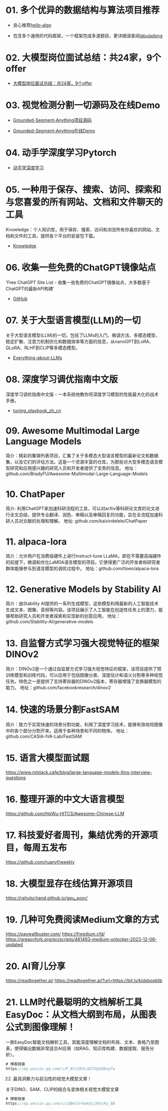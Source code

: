 # 01. 多个优异的数据结构与算法项目推荐

- 良心推荐[hello-algo](https://www.hello-algo.com/chapter_dynamic_programming/knapsack_problem/)

- 包含多个通用的代码框架，一个框架完成多道题目，更详细请查阅[labuladong](https://labuladong.github.io/algo/di-san-zha-24031/bao-li-sou-96f79/yi-wen-mia-4f482/)


# 02. 大模型岗位面试总结：共24家，9个offer

- [大模型岗位面试总结：共24家，9个offer](https://hub.baai.ac.cn/view/31151)

# 03. 视觉检测分割一切源码及在线Demo

- [Grounded-Segment-Anything项目源码](https://github.com/IDEA-Research/Grounded-Segment-Anything)

- [Grounded-Segment-Anything在线Demo](https://huggingface.co/spaces/yizhangliu/Grounded-Segment-Anything)

# 04. 动手学深度学习Pytorch

- [动手学深度学习](https://zh-v2.d2l.ai/d2l-zh-pytorch.pdf)

# 05. 一种用于保存、搜索、访问、探索和与您喜爱的所有网站、文档和文件聊天的工具

Knowledge：个人知识库，用于保存、搜索、访问和浏览所有你喜欢的网站、文档和文件的工具，提供各个平台的安装包下载。

- [Knowledge](https://github.com/KnowledgeCanvas/knowledge)

# 06. 收集一些免费的ChatGPT镜像站点

'Free ChatGPT Site List - 收集一些免费的ChatGPT镜像站点，大多数基于ChatGPT的最新API构建’ 

- [GitHub](https://github.com/xx025/carrot)

# 07. 关于大型语言模型(LLM)的一切

关于大型语言模型(LLM)的一切，包括了LLMs的入门、微调方法、多模态模型、稳定扩散、注意力机制优化和数据效率等方面的信息，从nanoGPT到LoRA、QLoRA、RLHF到CLIP等多模态模型。

- [Everything-about-LLMs](https://github.com/tianlinxu312/Everything-about-LLMs)
  

# 08. 深度学习调优指南中文版

深度学习调优指南中文版 - 一本系统地教你将深度学习模型的性能最大化的战术手册。

- [tuning_playbook_zh_cn](https://github.com/schrodingercatss/tuning_playbook_zh_cn)


# 09. Awesome Multimodal Large Language Models

简介：精彩的集锦列表项目，汇集了关于多模态大型语言模型的最新论文和数据集，以及它们的评估方法。这是一个资源丰富的仓库，为那些对大型多模态语言模型研究和应用感兴趣的研究人员和开发者提供了宝贵的信息。
地址：github.com/BradyFU/Awesome-Multimodal-Large-Language-Models

# 10. ChatPaper

简介: 利用ChatGPT来加速科研流程的工具，可以对arXiv等科研论文库的论文进行全文总结，提供专业翻译、润色、审稿以及审稿回复的功能，旨在全流程加速科研人员对文献的处理和理解。
地址: github.com/kaixindelele/ChatPaper

# 11. alpaca-lora

简介：允许用户在消费级硬件上进行Instruct-tune LLaMA，即在不需要高端硬件的前提下，微调和优化LaMDA语言模型的项目。它使得更广泛的开发者和研究者群体能够参与到语言模型的调优过程中。
地址：github.com/tloen/alpaca-lora

# 12. Generative Models by Stability AI

简介：由Stability AI提供的一系列生成模型，这些模型利用最新的人工智能技术生成文本、图像、音频等内容。该项目展示了人工智能在创造性任务上的潜力，能够帮助研究人员和开发者探索和实现新的创意应用。
地址：github.com/Stability-AI/generative-models

# 13. 自监督方式学习强大视觉特征的框架DINOv2

简介：DINOv2是一个通过自监督方式学习强大视觉特征的框架，该项目提供了预训练模型和训练代码，可以应用于包括图像分类、深度估计和语义分割等多种视觉任务。特色之一是提供了支持寄存器的DINOv2版本，寄存器增强了变换器模型的能力。
地址：github.com/facebookresearch/dinov2

# 14. 快速的场景分割FastSAM

简介：致力于实现快速的场景分割功能，利用了深度学习技术，能够有效地将图像中的各个部分分割开来，适用于各种场景和不同的物体。
地址：github.com/CASIA-IVA-Lab/FastSAM

# 15. 语言大模型面试题

https://www.mlstack.cafe/blog/large-language-models-llms-interview-questions

# 16. 整理开源的中文大语言模型

https://github.com/HqWu-HITCS/Awesome-Chinese-LLM

# 17. 科技爱好者周刊，集结优秀的开源项目，每周五发布

https://github.com/ruanyf/weekly

# 18. 大模型显存在线估算开源项目

https://rahulschand.github.io/gpu_poor/

# 19. 几种可免费阅读Medium文章的方式

https://paywallbuster.com/
https://freedium.cfd/
https://greasyfork.org/en/scripts/481493-medium-unlocker-2023-12-06-updated

# 20. AI育儿分享

https://readtogether.ai/
https://readtogether.ai/?url=https://bit.ly/kidsbooklib


# 21. LLM时代最聪明的文档解析工具EasyDoc：从文档大纲到布局，从图表公式到图像理解！

一款EasyDoc智能文档解析工具，其能深度理解文档的布局、文本、表格乃至图表，使得输出数据非常适合AI应用（如RAG、知识库构建、数据提取、报告分析）。

```js
# 博客链接
https://mp.weixin.qq.com/s/P_NlxIEVciBJTXp5QbnyTw
```

22. 最具洞察力与前沿性的视觉大模型文章！

关于DINO、SAM、CLIP的结合与变体相关视觉大模型文章

```js
# 博客链接
https://mp.weixin.qq.com/s/cQBmldrhwKdzj30njKy_BA
```